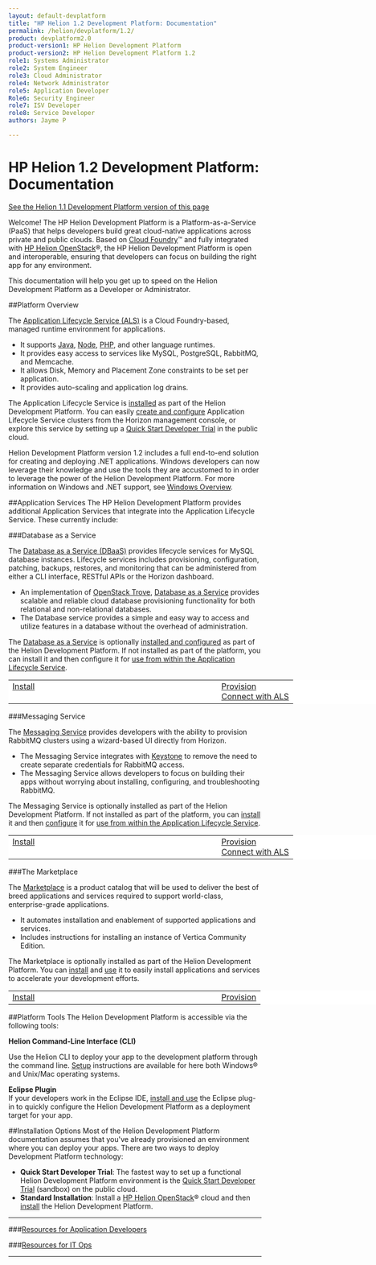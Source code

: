 ```yaml
---
layout: default-devplatform
title: "HP Helion 1.2 Development Platform: Documentation"
permalink: /helion/devplatform/1.2/
product: devplatform2.0
product-version1: HP Helion Development Platform
product-version2: HP Helion Development Platform 1.2
role1: Systems Administrator 
role2: System Engineer
role3: Cloud Administrator
role4: Network Administrator
role5: Application Developer
Role6: Security Engineer
role7: ISV Developer 
role8: Service Developer
authors: Jayme P

---
```

<!--UNDER REVISION-->

# HP Helion 1.2 Development Platform: Documentation
[See the Helion 1.1 Development Platform version of this page](/helion/devplatform/1.1)

Welcome! The HP Helion Development Platform is a Platform-as-a-Service (PaaS) that helps developers build great cloud-native applications across private and public clouds.  Based on [Cloud Foundry](http://cloudfoundry.org/index.html)&#8482; and fully integrated with [HP Helion OpenStack](/helion/openstack/)&#174;, the HP Helion Development Platform is open and interoperable, ensuring that developers can focus on building the right app for any environment.

This documentation will help you get up to speed on the  Helion Development Platform as a Developer or Administrator.

##Platform Overview

The [Application Lifecycle Service (ALS)](/helion/devplatform/1.2/als/) is a Cloud Foundry-based, managed runtime environment for applications. 

- It supports [Java](/helion/devplatform/1.2/appdev/#java), [Node](/helion/devplatform/1.2/appdev/#node), [PHP](/helion/devplatform/1.2/appdev/#PHP), and other language runtimes.
- It provides easy access to services like MySQL, PostgreSQL, RabbitMQ, and Memcache.
- It allows Disk, Memory and Placement Zone constraints to be set per application.
- It provides auto-scaling and application log drains.
 
The Application Lifecycle Service is [installed](/helion/devplatform/1.2/install/#install-als) as part of the Helion Development Platform. You can easily [create and configure](/helion/devplatform/1.2/als/admin/#wizard-based-cluster-creation) Application Lifecycle Service clusters from the Horizon management console, or explore this service by setting up a [Quick Start Developer Trial](/helion/devplatform/1.2/ALS-developer-trial-quick-start/) in the public cloud.

Helion Development Platform version 1.2 includes a full end-to-end solution for creating and deploying .NET  applications. Windows developers can now leverage their knowledge and use the tools they are accustomed to in order to leverage the power of the Helion Development Platform. For more information on Windows and .NET support, see <a href="/helion/devplatform/1.2/windows">Windows Overview</a>.

##Application Services
The HP Helion Development Platform provides additional Application Services that integrate into the Application Lifecycle Service. These currently include:

###Database as a Service  

The [Database as a Service (DBaaS)](/helion/devplatform/1.2/databaseservice/) provides lifecycle services for MySQL database instances. Lifecycle services includes provisioning, configuration, patching, backups, restores, and monitoring that can be administered from either a CLI interface, RESTful APIs or the Horizon dashboard. 

- An implementation of [OpenStack Trove](https://wiki.openstack.org/wiki/Trove), [Database as a Service](/helion/devplatform/1.2/databaseservice/) provides scalable and reliable cloud database provisioning functionality for both relational and non-relational databases.  
- The Database service provides a simple and easy way to access and utilize features in a database without the overhead of administration.  

The [Database as a Service](/helion/devplatform/1.2/connectdatabase/) is optionally [installed and configured](/helion/devplatform/1.2/install/#install-database) as part of the Helion Development Platform. If not installed as part of the platform, you can install it and then configure it for [use from within the Application Lifecycle Service](/helion/devplatform/1.2/connectdatabase/).

<table style="vertical-align: top; width: 800px; background-color: white; border: 0px;">
<tr style="border: 0px;vertical-align: top;"><td style="border: 0px; width: 400px;"><a href="install/#install-database">Install</a><br /></td><td style="border: 0px; align: right;"><a href="databaseservice">Provision</a><br /><a href="connectdatabase">Connect with ALS</a></td></tr>
</table>
###Messaging Service

The [Messaging Service](/helion/devplatform/1.2/messageservice/)  provides developers with the ability to provision RabbitMQ clusters using a wizard-based UI directly from Horizon.

- The Messaging Service integrates with [Keystone](/helion/openstack/1.1/services/identity/overview/) to remove the need to create separate credentials for RabbitMQ access. 
- The Messaging Service allows developers to focus on building their apps without worrying about installing, configuring, and troubleshooting RabbitMQ.

The Messaging Service is optionally installed as part of the Helion Development Platform. If not installed as part of the platform, you can [install](/helion/devplatform/1.2/install/#install-messaging) it and then [configure](/helion/devplatform/1.2/messageservice/) it for [use from within the Application Lifecycle Service](/helion/devplatform/1.2/msgaas/als/).

<table style="vertical-align: top; width: 800px; background-color: white; border: 0px;">
<tr style="border: 0px;vertical-align: top;"><td style="border: 0px;width: 400px;"><a href="install/#install-messaging">Install</a><br /></td><td style="border: 0px; align: right;"><a href="messageservice">Provision</a><br /><a href="msgaas/als">Connect with ALS</a></td></tr>
</table>

###The Marketplace

The [Marketplace](/helion/devplatform/1.2/marketplace/) is a product catalog that will be used to deliver the best of breed applications and services required to support world-class, enterprise-grade applications.

- It automates installation and enablement of supported applications and services.
- Includes instructions for installing an instance of Vertica Community Edition.

The Marketplace is optionally installed as part of the Helion Development Platform. You can [install](/helion/devplatform/1.2/install/#install-marketplace) and [use](/helion/devplatform/1.2/marketplace/) it to easily install applications and services to accelerate your development efforts.

<table style="vertical-align: top; width: 800px; background-color: white; border: 0px;">
<tr style="border: 0px;vertical-align: top;"><td style="border: 0px; width: 400px;"><a href="install/#install-marketplace">Install</a><br /></td><td style="border: 0px; align: right;"><a href="marketplace">Provision</a></td></tr>
</table>

##Platform Tools
The Helion Development Platform is accessible via the following tools: 

**Helion Command-Line Interface (CLI)**<br />

Use the Helion CLI to deploy your app to the development platform through the command line. [Setup](/helion/devplatform/1.2/als/user/client/#helion-client-setup) instructions are available for here both Windows&#174; and Unix/Mac operating systems.

**Eclipse Plugin**<br />
 If your developers work in the Eclipse IDE, [install and use](/helion/devplatform/1.2/eclipse/) the Eclipse plug-in to quickly configure the Helion Development Platform as a deployment target for your app. 

##Installation Options
Most of the Helion Development Platform documentation assumes that you've already provisioned an environment where you can deploy your apps. There are two ways to deploy Development Platform technology:
 
- **Quick Start Developer Trial**: The fastest way to set up a functional Helion Development Platform environment is the [Quick Start Developer Trial](/helion/devplatform/1.2/ALS-developer-trial-quick-start/) (sandbox) on the public cloud.
- **Standard Installation**: Install a [HP Helion OpenStack](/helion/openstack/)&#174; cloud and then [install](/helion/devplatform/1.2/install/) the Helion Development Platform.  

----------
###[Resources for Application Developers](/helion/devplatform/1.2/appdev/)
  
###[Resources for IT Ops](/helion/devplatform/1.2/sysadmin/)
  
<!--### [Resources for OpenStack Integration, Extension, and Service Development](/helion/devplatform/1.2/servicedev/) -->

----
 
